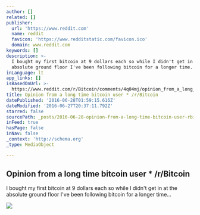 ```yaml
---
author: []
related: []
publisher:
  url: 'https://www.reddit.com'
  name: reddit
  favicon: 'https://www.redditstatic.com/favicon.ico'
  domain: www.reddit.com
keywords: []
description: >-
  I bought my first bitcoin at 9 dollars each so while I didn't get in at the
  absolute ground floor I've been following bitcoin for a longer time...
inLanguage: lt
app_links: []
isBasedOnUrl: >-
  https://www.reddit.com/r/Bitcoin/comments/4q04mj/opinion_from_a_long_time_bitcoin_user/
title: Opinion from a long time bitcoin user * /r/Bitcoin
datePublished: '2016-06-28T01:59:15.616Z'
dateModified: '2016-06-27T20:37:11.792Z'
starred: false
sourcePath: _posts/2016-06-28-opinion-from-a-long-time-bitcoin-user-rbitcoin.md
inFeed: true
hasPage: false
inNav: false
_context: 'http://schema.org'
_type: MediaObject

---
```

<article style=""><h1>Opinion from a long time bitcoin user * /r/Bitcoin</h1><p>I bought my first bitcoin at 9 dollars each so while I didn't get in at the absolute ground floor I've been following bitcoin for a longer time...</p><img src="https://www.redditstatic.com/icon.png" /></article>